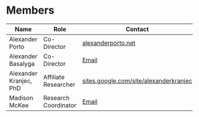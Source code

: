 # Members

| Name | Role | Contact |
|------|------|---------|
|Alexander Porto|Co-Director|[alexanderporto.net](http://www.alexanderporto.net/)|
|Alexander Basalyga|Co-Director|[Email](mailto:alxbslg@gmail.com)|
|Alexander Kranjec, PhD|Affiliate Researcher|[sites.google.com/site/alexanderkranjec](https://sites.google.com/site/alexanderkranjec/)|
|Madison McKee|Research Coordinator|[Email](mailto:mckeem3@duq.edu)|
